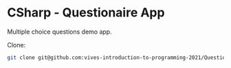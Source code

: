 # CSharp - Questionaire App

Multiple choice questions demo app.

Clone:

```bash
git clone git@github.com:vives-introduction-to-programming-2021/QuestionaireApp.git
```
